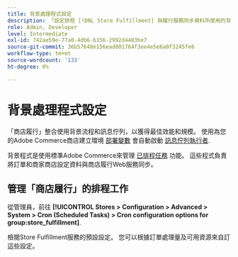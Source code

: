 ```yaml
---
title: 背景處理程式設定
description: 「設定排程 [!DNL Store Fulfillment] 與履行服務同步資料所使用的背景程式。」
role: Admin, Developer
level: Intermediate
exl-id: 742ae59e-77a0-4db6-b156-2992d4403be7
source-git-commit: 36b57648e156ead801764f3ee4e5e6a0f3245fe6
workflow-type: tm+mt
source-wordcount: '133'
ht-degree: 0%

---
```



# 背景處理程式設定

「商店履行」整合使用背景流程和訊息佇列，以獲得最佳效能和規模。 使用為您的Adobe Commerce商店建立環境 [部署變數](https://devdocs.magento.com/cloud/env/variables-deploy.html#cron_consumers_runner) 會自動啟動 [訊息佇列執行者](https://devdocs.magento.com/guides/v2.4/config-guide/mq/rabbitmq-overview.html).

背景程式是使用標準Adobe Commerce來管理 [已排程任務](https://docs.magento.com/user-guide/system/cron.html) 功能。 這些程式負責將訂單和商家商店設定資料與商店履行Web服務同步。

## 管理「商店履行」的排程工作

從管理員，前往 **[!UICONTROL Stores > Configuration > Advanced > System > Cron (Scheduled Tasks) > Cron configuration options for group:store_fulfillment]**.

檢閱Store Fulfillment服務的預設設定。 您可以根據訂單處理量及可用資源來自訂這些設定。
